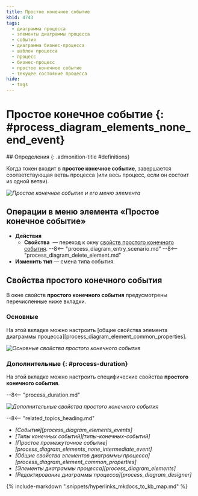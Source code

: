 ```yaml
---
title: Простое конечное событие
kbId: 4743
tags:
  - диаграмма процесса
  - элементы диаграммы процесса
  - события
  - диаграмма бизнес-процесса
  - шаблон процесса
  - процесс
  - бизнес-процесс
  - простое конечное событие
  - текущее состояние процесса
hide:
  - tags
---
```


# Простое конечное событие {: #process_diagram_elements_none_end_event}

<div class="admonition question" markdown="block">
## Определения {: .admonition-title #definitions}

Когда токен входит в **простое конечное событие**, завершается соответствующая ветвь процесса (или весь процесс, если он состоит из одной ветви).

</div>

*![Простое конечное событие и его меню элемента](none_end_event.png)*

## Операции в меню элемента «Простое конечное событие»

- **Действия**
     - **Свойства** <i class="fa-light fa-gear"></i> — переход к окну [свойств простого конечного события](#свойства-простого-конечного-события).
    --8<-- "process_diagram_entry_scenario.md"
    --8<-- "process_diagram_delete_element.md"
- **Изменить тип** — смена типа события.

## Свойства простого конечного события

В  окне свойств **простого конечного события** предусмотрены перечисленные ниже вкладки.

### Основные

На этой вкладке можно настроить [общие свойства элемента диаграммы процесса][process_diagram_element_common_properties].

*![Основные свойства простого конечного события](none_end_event_general_properties.png)*

### Дополнительные {: #process-duration}

На этой вкладке можно настроить специфические свойства **простого конечного события**.

--8<-- "process_duration.md"

*![Дополнительные свойства простого конечного события](none_end_event_advanced_properties.png)*

<div class="relatedTopics" markdown="block">

--8<-- "related_topics_heading.md"

- _[События][process_diagram_elements_events]_
- _[Типы конечных событий][типы-конечных-событий]_
- _[Простое промежуточное событие][process_diagram_elements_none_intermediate_event]_
- _[Общие свойства элементов диаграммы процесса][process_diagram_element_common_properties]_
- _[Элементы диаграммы процесса][process_diagram_elements]_
- _[Редактирование диаграммы процесса][process_diagram_designer]_

</div>

{% include-markdown ".snippets/hyperlinks_mkdocs_to_kb_map.md" %}
